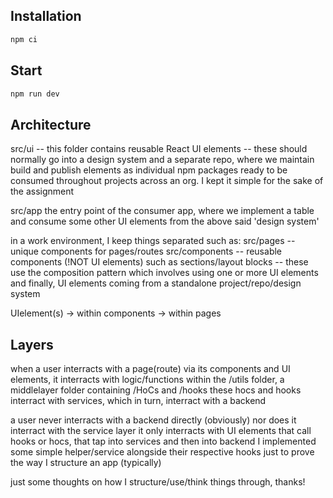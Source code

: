 ## Installation

```bash
npm ci
```

## Start

```bash
npm run dev
```

## Architecture

src/ui -- this folder contains reusable React UI elements -- these should normally go into a design system and a separate repo, where we maintain build and publish elements as individual npm packages ready to be consumed throughout projects across an org. I kept it simple for the sake of the assignment

src/app the entry point of the consumer app, where we implement a table and consume some other UI elements from the above said 'design system'

in a work environment, I keep things separated such as:
src/pages -- unique components for pages/routes
src/components -- reusable components (!NOT UI elements) such as sections/layout blocks -- these use the composition pattern which involves using one or more UI elements
and finally, UI elements coming from a standalone project/repo/design system

UIelement(s) -> within components -> within pages

## Layers

when a user interracts with a page(route) via its components and UI elements, it interracts with logic/functions within the /utils folder, a middlelayer folder containing /HoCs and /hooks
these hocs and hooks interract with services, which in turn, interract with a backend

a user never interracts with a backend directly (obviously) nor does it interract with the service layer
it only interracts with UI elements that call hooks or hocs, that tap into services and then into backend
I implemented some simple helper/service alongside their respective hooks just to prove the way I structure an app (typically)

just some thoughts on how I structure/use/think things through, thanks!
